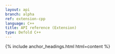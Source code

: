 ```yaml
---
layout: api
branch: alpha
ref: extension-cpp
language: C++
title: API reference (Extension)
type: Defold C++
---
```

{% include anchor_headings.html html=content %}